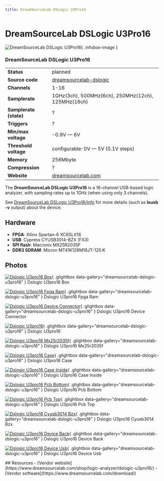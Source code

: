 ```yaml
---
title: DreamSourceLab DSLogic U3Pro16
---
```


# DreamSourceLab DSLogic U3Pro16

<div class="infobox" markdown>

![DreamSourceLab DSLogic U3Pro16](./img/DSLogic_U3Pro16_Box.jpg){ .infobox-image }

### DreamSourceLab DSLogic U3Pro16

| | |
|---|---|
| **Status** | planned |
| **Source code** | [dreamsourcelab-dslogic](https://github.com/OpenTraceLab/OpenTraceCapture/tree/main/src/hardware/dreamsourcelab-dslogic) |
| **Channels** | 1-16 |
| **Samplerate** | 1GHz(3ch), 500MHz(6ch), 250MHz(12ch), 125MHz(16ch) |
| **Samplerate (state)** | ? |
| **Triggers** | ? |
| **Min/max voltage** | -0.9V — 6V |
| **Threshold voltage** | configurable: 0V — 5V (0.1V steps) |
| **Memory** | 256Mbyte |
| **Compression** | ? |
| **Website** | [dreamsourcelab.com](https://www.dreamsourcelab.com/shop/logic-analyzer/dslogic-u3pro16/) |

</div>

The **DreamSourceLab DSLogic U3Pro16** is a 16-channel USB-based logic analyzer, with sampling rates up to 1GHz (when using only 3 channels).

See [DreamSourceLab DSLogic U3Pro16/Info](/w/index.php?title=DreamSourceLab_DSLogic_U3Pro16/Info&action=edit&redlink=1) for more details (such as **lsusb -v** output) about the device.

## Hardware
- **FPGA**: Xilinx Spartan-6 XC6SLX16
- **USB**: Cypress CYUSB3014-BZX (FX3)
- **SPI flash**: Macronix MX25R2035F
- **DDR3 SDRAM**: Micron MT41K128M16JT-125:K

## Photos

<div class="photo-grid" markdown>

[![Dslogic U3pro16 Box](./img/DSLogic_U3Pro16_Box.jpg)](./img/DSLogic_U3Pro16_Box.jpg "Dslogic U3pro16 Box"){ .glightbox data-gallery="dreamsourcelab-dslogic-u3pro16" }
<span class="caption">Dslogic U3pro16 Box</span>

[![Dslogic U3pro16 Fpga Ram](./img/DSLogic_U3Pro16_FPGA_RAM.jpg)](./img/DSLogic_U3Pro16_FPGA_RAM.jpg "Dslogic U3pro16 Fpga Ram"){ .glightbox data-gallery="dreamsourcelab-dslogic-u3pro16" }
<span class="caption">Dslogic U3pro16 Fpga Ram</span>

[![Dslogic U3pro16 Device Connector](./img/DSLogic_U3Pro16_Device_Connector.jpg)](./img/DSLogic_U3Pro16_Device_Connector.jpg "Dslogic U3pro16 Device Connector"){ .glightbox data-gallery="dreamsourcelab-dslogic-u3pro16" }
<span class="caption">Dslogic U3pro16 Device Connector</span>

[![Dslogic U3pro16](./img/DSLogic_U3Pro16.jpg)](./img/DSLogic_U3Pro16.png "Dslogic U3pro16"){ .glightbox data-gallery="dreamsourcelab-dslogic-u3pro16" }
<span class="caption">Dslogic U3pro16</span>

[![Dslogic U3pro16 Mx25r2035f](./img/DSLogic_U3Pro16_MX25R2035F.jpg)](./img/DSLogic_U3Pro16_MX25R2035F.jpg "Dslogic U3pro16 Mx25r2035f"){ .glightbox data-gallery="dreamsourcelab-dslogic-u3pro16" }
<span class="caption">Dslogic U3pro16 Mx25r2035f</span>

[![Dslogic U3pro16 Case](./img/DSLogic_U3Pro16_Case.jpg)](./img/DSLogic_U3Pro16_Case.jpg "Dslogic U3pro16 Case"){ .glightbox data-gallery="dreamsourcelab-dslogic-u3pro16" }
<span class="caption">Dslogic U3pro16 Case</span>

[![Dslogic U3pro16 Case Inside](./img/DSLogic_U3Pro16_Case_Inside.jpg)](./img/DSLogic_U3Pro16_Case_Inside.jpg "Dslogic U3pro16 Case Inside"){ .glightbox data-gallery="dreamsourcelab-dslogic-u3pro16" }
<span class="caption">Dslogic U3pro16 Case Inside</span>

[![Dslogic U3pro16 Pcb Bottom](./img/DSLogic_U3Pro16_PCB_Bottom.jpg)](./img/DSLogic_U3Pro16_PCB_Bottom.jpg "Dslogic U3pro16 Pcb Bottom"){ .glightbox data-gallery="dreamsourcelab-dslogic-u3pro16" }
<span class="caption">Dslogic U3pro16 Pcb Bottom</span>

[![Dslogic U3pro16 Pcb Top](./img/DSLogic_U3Pro16_PCB_Top.jpg)](./img/DSLogic_U3Pro16_PCB_Top.jpg "Dslogic U3pro16 Pcb Top"){ .glightbox data-gallery="dreamsourcelab-dslogic-u3pro16" }
<span class="caption">Dslogic U3pro16 Pcb Top</span>

[![Dslogic U3pro16 Cyusb3014 Bzx](./img/DSLogic_U3Pro16_CYUSB3014-BZX.jpg)](./img/DSLogic_U3Pro16_CYUSB3014-BZX.jpg "Dslogic U3pro16 Cyusb3014 Bzx"){ .glightbox data-gallery="dreamsourcelab-dslogic-u3pro16" }
<span class="caption">Dslogic U3pro16 Cyusb3014 Bzx</span>

[![Dslogic U3pro16 Device Back](./img/DSLogic_U3Pro16_Device_Back.jpg)](./img/DSLogic_U3Pro16_Device_Back.jpg "Dslogic U3pro16 Device Back"){ .glightbox data-gallery="dreamsourcelab-dslogic-u3pro16" }
<span class="caption">Dslogic U3pro16 Device Back</span>

[![Dslogic U3pro16 Device Usb](./img/DSLogic_U3Pro16_Device_USB.jpg)](./img/DSLogic_U3Pro16_Device_USB.jpg "Dslogic U3pro16 Device Usb"){ .glightbox data-gallery="dreamsourcelab-dslogic-u3pro16" }
<span class="caption">Dslogic U3pro16 Device Usb</span>

</div>
## Resources
- [Vendor website](https://www.dreamsourcelab.com/shop/logic-analyzer/dslogic-u3pro16/)
- [Vendor software](https://www.dreamsourcelab.com/download/)

